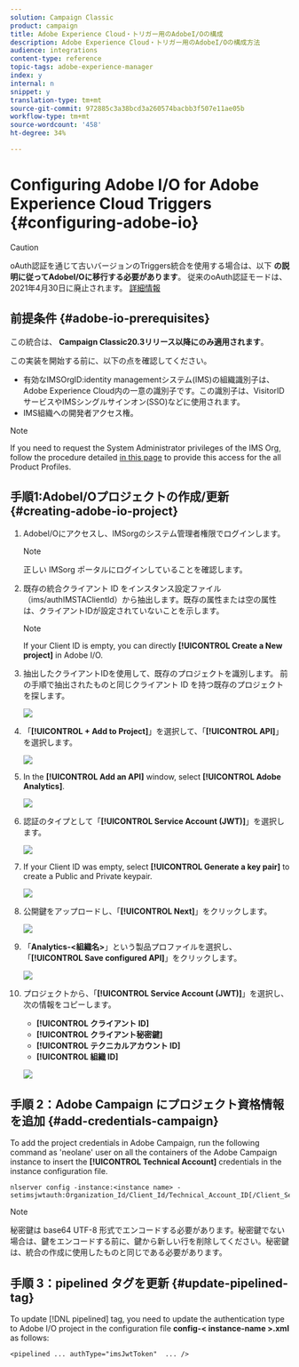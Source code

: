 ```yaml
---
solution: Campaign Classic
product: campaign
title: Adobe Experience Cloud・トリガー用のAdobeI/Oの構成
description: Adobe Experience Cloud・トリガー用のAdobeI/Oの構成方法
audience: integrations
content-type: reference
topic-tags: adobe-experience-manager
index: y
internal: n
snippet: y
translation-type: tm+mt
source-git-commit: 972885c3a38bcd3a260574bacbb3f507e11ae05b
workflow-type: tm+mt
source-wordcount: '458'
ht-degree: 34%

---
```



# Configuring Adobe I/O for Adobe Experience Cloud Triggers {#configuring-adobe-io}

>[!CAUTION]
>
>oAuth認証を通じて古いバージョンのTriggers統合を使用する場合は、以下 **の説明に従ってAdobeI/Oに移行する必要があります**。 従来のoAuth認証モードは、2021年4月30日に廃止されます。 [詳細情報](https://experienceleaguecommunities.adobe.com/t5/adobe-analytics-discussions/adobe-analytics-legacy-api-end-of-life-notice/td-p/385411)

## 前提条件 {#adobe-io-prerequisites}

この統合は、 **Campaign Classic20.3リリース以降にのみ適用されます**。

この実装を開始する前に、以下の点を確認してください。

* 有効なIMSOrgID:identity managementシステム(IMS)の組織識別子は、Adobe Experience Cloud内の一意の識別子です。この識別子は、VisitorIDサービスやIMSシングルサインオン(SSO)などに使用されます。
* IMS組織への開発者アクセス権。

>[!NOTE]
>
>If you need to request the System Administrator privileges of the IMS Org, follow the procedure detailed [in this page](https://helpx.adobe.com/jp/enterprise/admin-guide.html/jp/enterprise/using/manage-developers.ug.html) to provide this access for the all Product Profiles.


## 手順1:AdobeI/Oプロジェクトの作成/更新 {#creating-adobe-io-project}

1. AdobeI/Oにアクセスし、IMSorgのシステム管理者権限でログインします。

   >[!NOTE]
   >
   > 正しい IMSorg ポータルにログインしていることを確認します。

1. 既存の統合クライアント ID をインスタンス設定ファイル（ims/authIMSTAClientId）から抽出します。既存の属性または空の属性は、クライアントIDが設定されていないことを示します。

   >[!NOTE]
   >
   >If your Client ID is empty, you can directly **[!UICONTROL Create a New project]** in Adobe I/O.

1. 抽出したクライアントIDを使用して、既存のプロジェクトを識別します。 前の手順で抽出されたものと同じクライアント ID を持つ既存のプロジェクトを探します。

   ![](assets/do-not-localize/adobe_io_8.png)

1. 「**[!UICONTROL + Add to Project]**」を選択して、「**[!UICONTROL API]**」を選択します。

   ![](assets/do-not-localize/adobe_io_1.png)

1. In the **[!UICONTROL Add an API]** window, select **[!UICONTROL Adobe Analytics]**.

   ![](assets/do-not-localize/adobe_io_2.png)

1. 認証のタイプとして「**[!UICONTROL Service Account (JWT)]**」を選択します。

   ![](assets/do-not-localize/adobe_io_3.png)

1. If your Client ID was empty, select **[!UICONTROL Generate a key pair]** to create a Public and Private keypair.

   ![](assets/do-not-localize/adobe_io_4.png)

1. 公開鍵をアップロードし、「**[!UICONTROL Next]**」をクリックします。

   ![](assets/do-not-localize/adobe_io_5.png)

1. 「**Analytics-&lt;組織名>**」という製品プロファイルを選択し、「**[!UICONTROL Save configured API]**」をクリックします。

   ![](assets/do-not-localize/adobe_io_6.png)

1. プロジェクトから、「**[!UICONTROL Service Account (JWT)]**」を選択し、次の情報をコピーします。
   * **[!UICONTROL クライアント ID]**
   * **[!UICONTROL クライアント秘密鍵]**
   * **[!UICONTROL テクニカルアカウント ID]**
   * **[!UICONTROL 組織 ID]**

   ![](assets/do-not-localize/adobe_io_7.png)

## 手順 2：Adobe Campaign にプロジェクト資格情報を追加 {#add-credentials-campaign}

To add the project credentials in Adobe Campaign, run the following command as &#39;neolane&#39; user on all the containers of the Adobe Campaign instance to insert the **[!UICONTROL Technical Account]** credentials in the instance configuration file.

```
nlserver config -instance:<instance name> -setimsjwtauth:Organization_Id/Client_Id/Technical_Account_ID[/Client_Secret[/Base64_encoded_Private_Key]]
```

>[!NOTE]
>
>秘密鍵は base64 UTF-8 形式でエンコードする必要があります。秘密鍵でない場合は、鍵をエンコードする前に、鍵から新しい行を削除してください。秘密鍵は、統合の作成に使用したものと同じである必要があります。

## 手順 3：pipelined タグを更新 {#update-pipelined-tag}

To update [!DNL pipelined] tag, you need to update the authentication type to Adobe I/O project in the configuration file **config-&lt; instance-name >.xml** as follows:

```
<pipelined ... authType="imsJwtToken"  ... />
```
